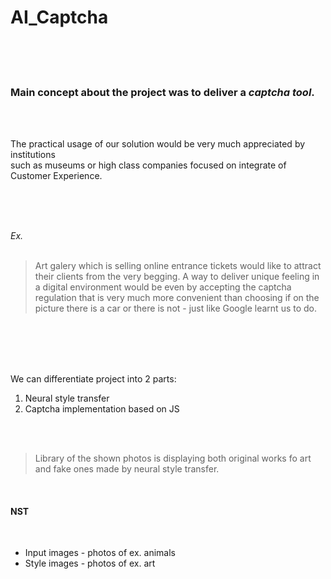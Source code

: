 # AI_Captcha

<br/>
<br/>
<br/>

### Main concept about the project was to deliver a *captcha tool*.
<br/>
<br/>

The practical usage of our solution would be very much appreciated by institutions <br/>
such as museums or high class companies focused on integrate of Customer Experience.

<br/>
<br/>
<br/>

*Ex.*    
<br/>
 > Art galery which is selling online entrance tickets would like to attract their clients from the very begging. A way to deliver unique feeling in a digital environment would be even by accepting the captcha regulation that is very much more convenient than choosing if on the picture there is a car or there is not - just like Google learnt us to do.

<br/>
<br/>
<br/>
<br/>

We can differentiate project into 2 parts:

1.	Neural style transfer
2.	Captcha implementation based on JS

<br/>
<br/>

> Library of the shown photos is displaying both original works fo art and fake ones made by neural style transfer. 

<br/>

#### NST

<br/>

* Input images - photos of ex. animals
* Style images - photos of ex. art










